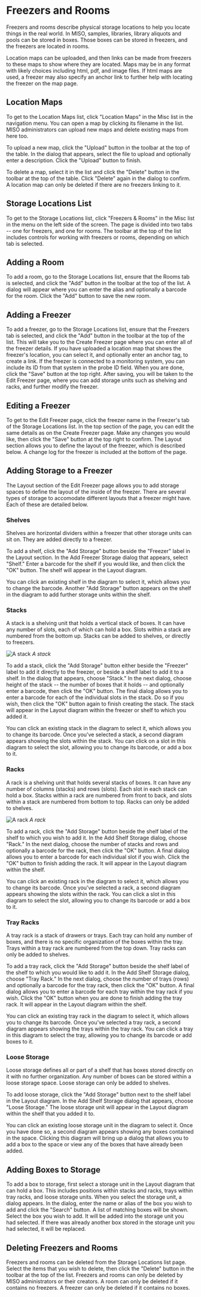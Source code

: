 # Freezers and Rooms

Freezers and rooms describe physical storage locations to help you locate things in the real world. In MISO, samples,
libraries, library aliquots and pools can be stored in boxes. Those boxes can be stored in freezers, and the freezers
are located in rooms.

Location maps can be uploaded, and then links can be made from freezers to these maps to show where they are located.
Maps may be in any format with likely choices including html, pdf, and image files. If html maps are used, a freezer
may also specify an anchor link to further help with locating the freezer on the map page.

## Location Maps

To get to the Location Maps list, click "Location Maps" in the Misc list in the navigation menu. You can open a map by
clicking its filename in the list. MISO administrators can upload new maps and delete existing maps from here too.

To upload a new map, click the "Upload" button in the toolbar at the top of the table. In the dialog that appears,
select the file to upload and optionally enter a description. Click the "Upload" button to finish.

To delete a map, select it in the list and click the "Delete" button in the toolbar at the top of the table. Click
"Delete" again in the dialog to confirm. A location map can only be deleted if there are no freezers linking to it.


## Storage Locations List

To get to the Storage Locations list, click "Freezers & Rooms" in the Misc list in the menu on the left side of the
screen. The page is divided into two tabs -- one for freezers, and one for rooms. The toolbar at the top of the list
includes controls for working with freezers or rooms, depending on which tab is selected.


## Adding a Room

To add a room, go to the Storage Locations list, ensure that the Rooms tab is selected, and click the "Add" button in
the toolbar at the top of the list. A dialog will appear where you can enter the alias and optionally a barcode for the
room. Click the "Add" button to save the new room.


## Adding a Freezer

To add a freezer, go to the Storage Locations list, ensure that the Freezers tab is selected, and click the "Add"
button in the toolbar at the top of the list. This will take you to the Create Freezer page where you can enter all of
the freezer details. If you have uploaded a location map that shows the freezer's location, you can select it, and
optionally enter an anchor tag, to create a link. If the freezer is connected to a monitoring system, you can include
its ID from that system in the probe ID field. When you are done, click the "Save" button at the top right. After
saving, you will be taken to the Edit Freezer page, where you can add storage units such as shelving and racks, and
further modify the freezer.


## Editing a Freezer

To get to the Edit Freezer page, click the freezer name in the Freezer's tab of the Storage Locations list. In the top
section of the page, you can edit the same details as on the Create Freezer page. Make any changes you would like, then
click the "Save" button at the top right to confirm. The Layout section allows you to define the layout of the freezer,
which is described below. A change log for the freezer is included at the bottom of the page.


## Adding Storage to a Freezer

The Layout section of the Edit Freezer page allows you to add storage spaces to define the layout of the inside of the
freezer. There are several types of storage to accomodate different layouts that a freezer might have. Each of these
are detailed below.

### Shelves

Shelves are horizontal dividers within a freezer that other storage units can sit on. They are added directly to a
freezer.

To add a shelf, click the "Add Storage" button beside the "Freezer" label in the Layout section. In the Add
Freezer Storage dialog that appears, select "Shelf." Enter a barcode for the shelf if you would like, and then click
the "OK" button. The shelf will appear in the Layout diagram.

You can click an existing shelf in the diagram to select it, which allows you to change the barcode. Another "Add
Storage" button appears on the shelf in the diagram to add further storage units within the shelf.


### Stacks

A stack is a shelving unit that holds a vertical stack of boxes. It can have any number of slots, each of which can
hold a box. Slots within a stack are numbered from the bottom up. Stacks can be added to shelves, or directly to
freezers.


![A stack](../images/storage-stack.png)
*A stack*

To add a stack, click the "Add Storage" button either beside the "Freezer" label to add it directly to the freezer, or
beside a shelf label to add it to a shelf. In the dialog that appears, choose "Stack." In the next dialog, choose
height of the stack -- the number of boxes that it holds -- and optionally enter a barcode, then click the "OK" button.
The final dialog allows you to enter a barcode for each of the individual slots in the stack. Do so if you wish, then
click the "OK" button again to finish creating the stack. The stack will appear in the Layout diagram within the
freezer or shelf to which you added it.

You can click an existing stack in the diagram to select it, which allows you to change its barcode. Once you've
selected a stack, a second diagram appears showing the slots within the stack. You can click on a slot in this diagram
to select the slot, allowing you to change its barcode, or add a box to it.


### Racks

A rack is a shelving unit that holds several stacks of boxes. It can have any number of columns (stacks) and rows
(slots). Each slot in each stack can hold a box. Stacks within a rack are numbered from front to back, and slots within
a stack are numbered from bottom to top. Racks can only be added to shelves.

![A rack](../images/storage-rack.png)
*A rack*

To add a rack, click the "Add Storage" button beside the shelf label of the shelf to which you wish to add it. In the
Add Shelf Storage dialog, choose "Rack." In the next dialog, choose the number of stacks and rows and optionally a
barcode for the rack, then click the "OK" button. A final dialog allows you to enter a barcode for each individual slot
if you wish. Click the "OK" button to finish adding the rack. It will appear in the Layout diagram within the shelf.

You can click an existing rack in the diagram to select it, which allows you to change its barcode. Once you've
selected a rack, a second diagram appears showing the slots within the rack. You can click a slot in this diagram to
select the slot, allowing you to change its barcode or add a box to it.


### Tray Racks

A tray rack is a stack of drawers or trays. Each tray can hold any number of boxes, and there is no specific
organization of the boxes within the tray. Trays within a tray rack are numbered from the top down. Tray racks can only
be added to shelves.

To add a tray rack, click the "Add Storage" button beside the shelf label of the shelf to which you would like to add
it. In the Add Shelf Storage dialog, choose "Tray Rack." In the next dialog, choose the number of trays (rows) and
optionally a barcode for the tray rack, then click the "OK" button. A final dialog allows you to enter a barcode for
each tray within the tray rack if you wish. Click the "OK" button when you are done to finish adding the tray rack. It
will appear in the Layout diagram within the shelf.

You can click an existing tray rack in the diagram to select it, which allows you to change its barcode. Once you've
selected a tray rack, a second diagram appears showing the trays within the tray rack. You can click a tray in this
diagram to select the tray, allowing you to change its barcode or add boxes to it.


### Loose Storage

Loose storage defines all or part of a shelf that has boxes stored directly on it with no further organization. Any
number of boxes can be stored within a loose storage space. Loose storage can only be added to shelves.

To add loose storage, click the "Add Storage" button next to the shelf label in the Layout diagram. In the Add Shelf
Storage dialog that appears, choose "Loose Storage." The loose storage unit will appear in the Layout diagram within
the shelf that you added it to.

You can click an existing loose storage unit in the diagram to select it. Once you have done so, a second diagram
appears showing any boxes contained in the space. Clicking this diagram will bring up a dialog that allows you to add
a box to the space or view any of the boxes that have already been added.


## Adding Boxes to Storage

To add a box to storage, first select a storage unit in the Layout diagram that can hold a box. This includes positions
within stacks and racks, trays within tray racks, and loose storage units. When you select the storage unit, a dialog
appears. In the dialog, enter the name or alias of the box you wish to add and click the "Search" button. A list of
matching boxes will be shown. Select the box you wish to add. It will be added into the storage unit you had selected.
If there was already another box stored in the storage unit you had selected, it will be replaced.

## Deleting Freezers and Rooms

Freezers and rooms can be deleted from the Storage Locations list page. Select the items that you wish to delete, then
click the "Delete" button in the toolbar at the top of the list. Freezers and rooms can only be deleted by MISO
administrators or their creators. A room can only be deleted if it contains no freezers. A freezer can only be deleted
if it contains no boxes.
